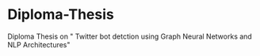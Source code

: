 # Diploma-Thesis
Diploma Thesis on " Twitter bot detction using Graph Neural Networks and NLP Architectures"
